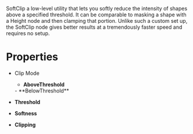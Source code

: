 


SoftClip a low-level utility that lets you softly reduce the intensity of shapes above a specified threshold. It can be comparable to masking a shape with a Height node and then clamping that portion. Unlike such a custom set up, the SoftClip node gives better results at a tremendously faster speed and requires no setup.



# Properties

- Clip Mode
  - **AboveThreshold**  
  <desc>
  - **BelowThreshold**  
  <desc>
- **Threshold**  
  
- **Softness**  
  
- **Clipping**  
  



